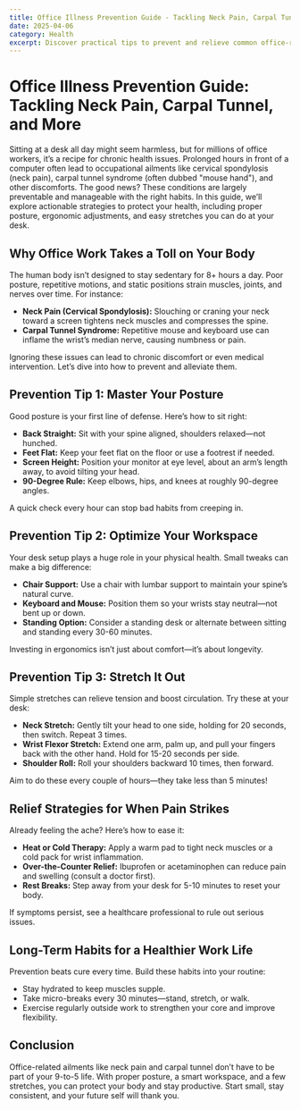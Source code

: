 ```yaml
---
title: Office Illness Prevention Guide - Tackling Neck Pain, Carpal Tunnel, and More
date: 2025-04-06
category: Health
excerpt: Discover practical tips to prevent and relieve common office-related ailments like neck pain and carpal tunnel syndrome with proper posture, workspace adjustments, and simple stretches.
---
```


# Office Illness Prevention Guide: Tackling Neck Pain, Carpal Tunnel, and More

Sitting at a desk all day might seem harmless, but for millions of office workers, it’s a recipe for chronic health issues. Prolonged hours in front of a computer often lead to occupational ailments like cervical spondylosis (neck pain), carpal tunnel syndrome (often dubbed "mouse hand"), and other discomforts. The good news? These conditions are largely preventable and manageable with the right habits. In this guide, we’ll explore actionable strategies to protect your health, including proper posture, ergonomic adjustments, and easy stretches you can do at your desk.

## Why Office Work Takes a Toll on Your Body

The human body isn’t designed to stay sedentary for 8+ hours a day. Poor posture, repetitive motions, and static positions strain muscles, joints, and nerves over time. For instance:
- **Neck Pain (Cervical Spondylosis):** Slouching or craning your neck toward a screen tightens neck muscles and compresses the spine.
- **Carpal Tunnel Syndrome:** Repetitive mouse and keyboard use can inflame the wrist’s median nerve, causing numbness or pain.

Ignoring these issues can lead to chronic discomfort or even medical intervention. Let’s dive into how to prevent and alleviate them.

## Prevention Tip 1: Master Your Posture

Good posture is your first line of defense. Here’s how to sit right:
- **Back Straight:** Sit with your spine aligned, shoulders relaxed—not hunched.
- **Feet Flat:** Keep your feet flat on the floor or use a footrest if needed.
- **Screen Height:** Position your monitor at eye level, about an arm’s length away, to avoid tilting your head.
- **90-Degree Rule:** Keep elbows, hips, and knees at roughly 90-degree angles.

A quick check every hour can stop bad habits from creeping in.

## Prevention Tip 2: Optimize Your Workspace

Your desk setup plays a huge role in your physical health. Small tweaks can make a big difference:
- **Chair Support:** Use a chair with lumbar support to maintain your spine’s natural curve.
- **Keyboard and Mouse:** Position them so your wrists stay neutral—not bent up or down.
- **Standing Option:** Consider a standing desk or alternate between sitting and standing every 30-60 minutes.

Investing in ergonomics isn’t just about comfort—it’s about longevity.

## Prevention Tip 3: Stretch It Out

Simple stretches can relieve tension and boost circulation. Try these at your desk:
- **Neck Stretch:** Gently tilt your head to one side, holding for 20 seconds, then switch. Repeat 3 times.
- **Wrist Flexor Stretch:** Extend one arm, palm up, and pull your fingers back with the other hand. Hold for 15-20 seconds per side.
- **Shoulder Roll:** Roll your shoulders backward 10 times, then forward.

Aim to do these every couple of hours—they take less than 5 minutes!

## Relief Strategies for When Pain Strikes

Already feeling the ache? Here’s how to ease it:
- **Heat or Cold Therapy:** Apply a warm pad to tight neck muscles or a cold pack for wrist inflammation.
- **Over-the-Counter Relief:** Ibuprofen or acetaminophen can reduce pain and swelling (consult a doctor first).
- **Rest Breaks:** Step away from your desk for 5-10 minutes to reset your body.

If symptoms persist, see a healthcare professional to rule out serious issues.

## Long-Term Habits for a Healthier Work Life

Prevention beats cure every time. Build these habits into your routine:
- Stay hydrated to keep muscles supple.
- Take micro-breaks every 30 minutes—stand, stretch, or walk.
- Exercise regularly outside work to strengthen your core and improve flexibility.

## Conclusion

Office-related ailments like neck pain and carpal tunnel don’t have to be part of your 9-to-5 life. With proper posture, a smart workspace, and a few stretches, you can protect your body and stay productive. Start small, stay consistent, and your future self will thank you.
